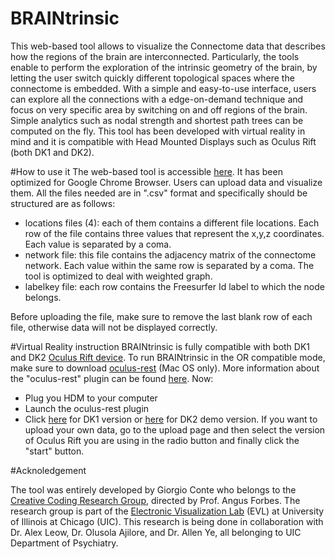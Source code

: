 # BRAINtrinsic

This web-based tool allows to visualize the Connectome data that describes how the regions of the brain are interconnected.
Particularly, the tools enable to perform the exploration of the intrinsic geometry of the brain, by letting the user
 switch quickly different topological spaces where the connectome is embedded.
With a simple and easy-to-use interface, users can explore all the connections with a edge-on-demand technique and focus on
very specific area by switching on and off regions of the brain. Simple analytics such as nodal strength and shortest path
trees can be computed on the fly. This tool has been developed with virtual reality in mind and it is compatible with
Head Mounted Displays such as Oculus Rift (both DK1 and DK2).

#How to use it
The web-based tool is accessible [here](http://creativecodinglab.github.io/BRAINtrinsic/). It has been optimized for Google Chrome Browser.
Users can upload data and visualize them. All the files needed are in ".csv" format and specifically should be structured are as follows:
- locations files (4): each of them contains a different file locations. Each row of the file contains three values that represent the x,y,z coordinates. Each value is separated by a coma.
- network file: this file contains the adjacency matrix of the connectome network. Each value within the same row is separated by a coma. The tool is optimized to deal with weighted graph.
- labelkey file: each row contains the Freesurfer Id label to which the node belongs.

Before uploading the file, make sure to remove the last blank row of each file, otherwise data will not be displayed correctly.

#Virtual Reality instruction
BRAINtrinsic is fully compatible with both DK1 and DK2 [Oculus Rift device](https://www.oculus.com/).
To run BRAINtrinsic in the OR compatible mode, make sure to download [oculus-rest](https://github.com/CreativeCodingLab/BRAINtrinsic/blob/gh-pages/oculus-rest) (Mac OS only).
More information about the "oculus-rest" plugin can be found [here](https://github.com/msfeldstein/oculus-rest).
Now:
- Plug you HDM to your computer
- Launch the oculus-rest plugin
- Click [here](http://creativecodinglab.github.io/BRAINtrinsic/visualization.html?dataset=Demo1&vr=1&load=0) for DK1 version or [here](http://creativecodinglab.github.io/BRAINtrinsic/visualization.html?dataset=Demo1&vr=2&load=0) for DK2 demo version. If you want to upload your own data, go to the upload page and
then select the version of Oculus Rift you are using in the radio button and finally click the "start" button.

#Acknoledgement

The tool was entirely developed by Giorgio Conte who belongs to the [Creative Coding Research Group](https://www.evl.uic.edu/creativecoding/), directed by Prof.
Angus Forbes. The research group is part of the [Electronic Visualization Lab](https://www.evl.uic.edu) (EVL) at University of Illinois at Chicago (UIC).
This research is being done in collaboration with Dr. Alex Leow, Dr. Olusola Ajilore, and Dr. Allen Ye, all belonging to UIC Department of Psychiatry.